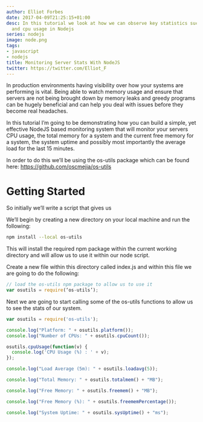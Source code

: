 ```yaml
---
author: Elliot Forbes
date: 2017-04-09T21:25:15+01:00
desc: In this tutorial we look at how we can observe key statistics such as free memory
  and cpu usage in Nodejs
series: nodejs
image: node.png
tags:
- javascript
- nodejs
title: Monitoring Server Stats With NodeJS
twitter: https://twitter.com/Elliot_F
---
```


In production environments having visibility over how your systems are performing is vital. Being able to watch memory usage and ensure that servers are not being brought down by memory leaks and greedy programs can be hugely beneficial and can help you deal with issues before they become real headaches.

In this tutorial I’m going to be demonstrating how you can build a simple, yet effective NodeJS based monitoring system that will monitor your servers CPU usage, the total memory for a system and the current free memory for a system, the system uptime and possibly most importantly the average load for the last 15 minutes.

In order to do this we’ll be using the os-utils package which can be found here: https://github.com/oscmejia/os-utils

# Getting Started

So initially we’ll write a script that gives us

We’ll begin by creating a new directory on your local machine and run the following:

```bash
npm install --local os-utils
```

This will install the required npm package within the current working directory and will allow us to use it within our node script.

Create a new file within this directory called index.js and within this file we are going to do the following:

```js
// load the os-utils npm package to allow us to use it
var osutils = require(‘os-utils’);
```

Next we are going to start calling some of the os-utils functions to allow us to see the stats of our system. 

```js
var osutils = require('os-utils');

console.log("Platform: " + osutils.platform());
console.log("Number of CPUs: " + osutils.cpuCount());

osutils.cpuUsage(function(v) {
  console.log('CPU Usage (%) : ' + v);
});

console.log("Load Average (5m): " + osutils.loadavg(5));

console.log("Total Memory: " + osutils.totalmem() + "MB");

console.log("Free Memory: " + osutils.freemem() + "MB");

console.log("Free Memory (%): " + osutils.freememPercentage());

console.log("System Uptime: " + osutils.sysUptime() + "ms");
```
